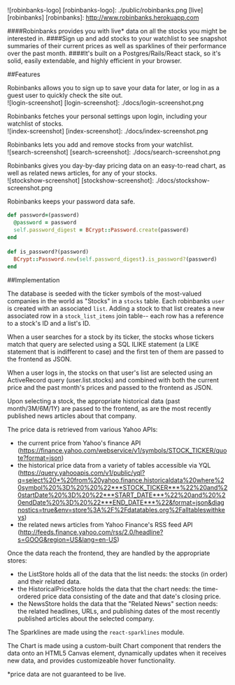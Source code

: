 ![robinbanks-logo]
[robinbanks-logo]: ./public/robinbanks.png
[live][robinbanks]
[robinbanks]: http://www.robinbanks.herokuapp.com

####Robinbanks provides you with live* data on all the stocks you might be interested in. 
####Sign up and add stocks to your watchlist to see snapshot summaries of their current prices as well as sparklines of their performance over the past month. 
####It's built on a Postgres/Rails/React stack, so it's solid, easily extendable, and highly efficient in your browser.

##Features

Robinbanks allows you to sign up to save your data for later, or log in as a guest user to quickly check the site out.<br>
![login-screenshot]
[login-screenshot]: ./docs/login-screenshot.png

Robinbanks fetches your personal settings upon login, including your watchlist of stocks.<br>
![index-screenshot]
[index-screenshot]: ./docs/index-screenshot.png

Robinbanks lets you add and remove stocks from your watchlist.<br>
![search-screenshot]
[search-screenshot]: ./docs/search-screenshot.png

Robinbanks gives you day-by-day pricing data on an easy-to-read chart, as well as related news articles, for any of your stocks.<br>
![stockshow-screenshot]
[stockshow-screenshot]: ./docs/stockshow-screenshot.png

Robinbanks keeps your password data safe.
```ruby
def password=(password)
  @password = password
  self.password_digest = BCrypt::Password.create(password)
end

def is_password?(password)
  BCrypt::Password.new(self.password_digest).is_password?(password)
end
```

##Implementation

The database is seeded with the ticker symbols of the most-valued companies in the world as "Stocks" in a `stocks` table.
Each robinbanks `user` is created with an associated `list`. Adding a stock to that list creates a new associated row in a `stock_list_items` join table-- each row has a reference to a stock's ID and a list's ID.

When a user searches for a stock by its ticker, the stocks whose tickers match that query are selected using a SQL ILIKE statement (a LIKE statement that is indifferent to case) and the first ten of them are passed to the frontend as JSON.

When a user logs in, the stocks on that user's list are selected using an ActiveRecord query (user.list.stocks) and combined with both the current price and the past month's prices and passed to the frontend as JSON.

Upon selecting a stock, the appropriate historical data (past month/3M/6M/1Y) are passed to the frontend, as are the most recently published news articles about that company.

The price data is retrieved from various Yahoo APIs:
- the current price from Yahoo's finance API (https://finance.yahoo.com/webservice/v1/symbols/STOCK_TICKER/quote?format=json)
- the historical price data from a variety of tables accessible via YQL (https://query.yahooapis.com/v1/public/yql?q=select%20*%20from%20yahoo.finance.historicaldata%20where%20symbol%20%3D%20%20%22***STOCK_TICKER***%22%20and%20startDate%20%3D%20%22***START_DATE***%22%20and%20%20endDate%20%3D%20%22***END_DATE***%22&format=json&diagnostics=true&env=store%3A%2F%2Fdatatables.org%2Falltableswithkeys)
- the related news articles from Yahoo Finance's RSS feed API (http://feeds.finance.yahoo.com/rss/2.0/headline?s=GOOG&region=US&lang=en-US) 

Once the data reach the frontend, they are handled by the appropriate stores:
- the ListStore holds all of the data that the list needs: the stocks (in order) and their related data.
- the HistoricalPriceStore holds the data that the chart needs: the time-ordered price data consisting of the date and that date's closing price.
- the NewsStore holds the data that the "Related News" section needs: the related headlines, URLs, and publishing dates of the most recently published articles about the selected company.

The Sparklines are made using the `react-sparklines` module.

The Chart is made using a custom-built Chart component that renders the data onto an HTML5 Canvas element, dynamically updates when it receives new data, and provides customizeable hover functionality.

*price data are not guaranteed to be live.
